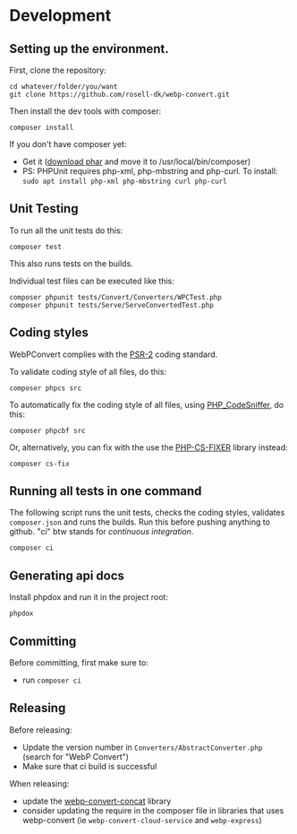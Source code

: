# Development

## Setting up the environment.

First, clone the repository:
```
cd whatever/folder/you/want
git clone https://github.com/rosell-dk/webp-convert.git
```

Then install the dev tools with composer:

```
composer install
```

If you don't have composer yet:
- Get it ([download phar](https://getcomposer.org/composer.phar) and move it to /usr/local/bin/composer)
- PS: PHPUnit requires php-xml, php-mbstring and php-curl. To install: `sudo apt install php-xml php-mbstring curl php-curl`


## Unit Testing
To run all the unit tests do this:
```
composer test
```
This also runs tests on the builds.


Individual test files can be executed like this:
```
composer phpunit tests/Convert/Converters/WPCTest.php
composer phpunit tests/Serve/ServeConvertedTest.php
```


## Coding styles
WebPConvert complies with the [PSR-2](https://www.php-fig.org/psr/psr-2/) coding standard.

To validate coding style of all files, do this:
```
composer phpcs src
```

To automatically fix the coding style of all files, using [PHP_CodeSniffer](https://github.com/squizlabs/PHP_CodeSniffer), do this:
```
composer phpcbf src
```

Or, alternatively, you can fix with the use the [PHP-CS-FIXER](https://github.com/FriendsOfPHP/PHP-CS-Fixer) library instead:
```
composer cs-fix
```

## Running all tests in one command
The following script runs the unit tests, checks the coding styles, validates `composer.json` and runs the builds.
Run this before pushing anything to github. "ci" btw stands for *continuous integration*.
```
composer ci
```

## Generating api docs
Install phpdox and run it in the project root:
```
phpdox
```

## Committing
Before committing, first make sure to:
- run `composer ci`

## Releasing
Before releasing:
- Update the version number in `Converters/AbstractConverter.php` (search for "WebP Convert")
- Make sure that ci build is successful

When releasing:
- update the [webp-convert-concat](https://github.com/rosell-dk/webp-convert-concat) library
- consider updating the require in the composer file in libraries that uses webp-convert (ie `webp-convert-cloud-service` and `webp-express`)
